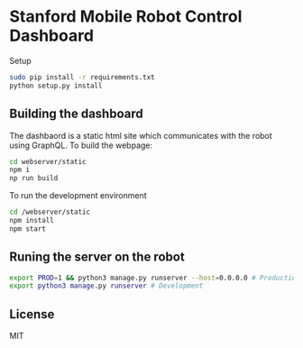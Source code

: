 # Stanford Mobile Robot Control Dashboard


Setup

```sh
sudo pip install -r requirements.txt
python setup.py install
```

## Building the dashboard
The dashbaord is a static html site which communicates with the robot using GraphQL. To build the webpage:
```sh
cd webserver/static
npm i
np run build
```

To run the development environment
```sh
cd /webserver/static
npm install
npm start
```


## Runing the server on the robot
```sh
export PROD=1 && python3 manage.py runserver --host=0.0.0.0 # Production
export python3 manage.py runserver # Development
```

## License
MIT
